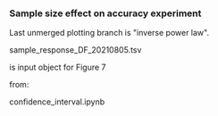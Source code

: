 ### Sample size effect on accuracy experiment

Last unmerged plotting branch is "inverse power law". 

sample_response_DF_20210805.tsv

is input object for Figure 7

from:

confidence_interval.ipynb
